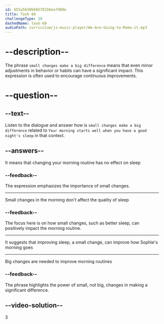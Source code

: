 ```yaml
---
id: 655a5630b68570156ea7d80e
title: Task 60
challengeType: 19
dashedName: task-60
audioPath: curriculum/js-music-player/We-Are-Going-to-Make-it.mp3
---
```


<!--
AUDIO REFERENCE: 
Expert: You're welcome! And remember: the small changes make a big difference. Your morning starts well when you have a good night's sleep.
-->

# --description--

The phrase `small changes make a big difference` means that even minor adjustments in behavior or habits can have a significant impact. This expression is often used to encourage continuous improvements.

# --question--

## --text--

Listen to the dialogue and answer how is `small changes make a big difference` related to `Your morning starts well when you have a good night's sleep` in that context.

## --answers--

It means that changing your morning routine has no effect on sleep

### --feedback--

The expression emphasizes the importance of small changes.

---

Small changes in the morning don't affect the quality of sleep

### --feedback--

The focus here is on how small changes, such as better sleep, can positively impact the morning routine.

---

It suggests that improving sleep, a small change, can improve how Sophie's morning goes

---

Big changes are needed to improve morning routines

### --feedback--

The phrase highlights the power of small, not big, changes in making a significant difference.

## --video-solution--

3
